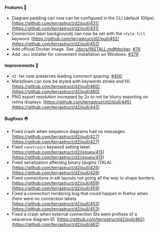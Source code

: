 #### Features 🚀

- Diagram padding can now can be configured in the CLI (default 100px). [https://github.com/terrastruct/d2/pull/431](https://github.com/terrastruct/d2/pull/431)
- Connection label backgrounds can now be set with the `style.fill` keyword. [https://github.com/terrastruct/d2/pull/452](https://github.com/terrastruct/d2/pull/452)
- Add official Docker image. See [./docs/INSTALL.md#docker](./docs/INSTALL.md#docker). [#76](https://github.com/terrastruct/d2/issues/76)
- Add `.msi` installer for convenient installation on Windows. [#379](https://github.com/terrastruct/d2/issues/379)

#### Improvements 🧹

- `d2 fmt` now preserves leading comment spacing. [#400](https://github.com/terrastruct/d2/issues/400)
- Markdown can now be styled with keywords stroke and fill. [https://github.com/terrastruct/d2/pull/460](https://github.com/terrastruct/d2/pull/460)
- PNG export resolution increased by 2x to not be blurry exporting on retina displays. [https://github.com/terrastruct/d2/pull/445](https://github.com/terrastruct/d2/pull/445)

#### Bugfixes ⛑️

- Fixed crash when sequence diagrams had no messages. [https://github.com/terrastruct/d2/pull/427](https://github.com/terrastruct/d2/pull/427)
- Fixed `constraint` keyword setting label. [https://github.com/terrastruct/d2/issues/415](https://github.com/terrastruct/d2/issues/415)
- Fixed serialization affecting binary plugins (TALA). [https://github.com/terrastruct/d2/pull/426](https://github.com/terrastruct/d2/pull/426)
- Fixed connections in elk layouts not going all the way to shape borders. [https://github.com/terrastruct/d2/pull/459](https://github.com/terrastruct/d2/pull/459)
- Fixed a connection rendering bug that could happen in firefox when there were no connection labels. [https://github.com/terrastruct/d2/pull/453](https://github.com/terrastruct/d2/pull/453)
- Fixed a crash when external connection IDs were prefixes of a sequence diagram ID. [https://github.com/terrastruct/d2/pull/462](https://github.com/terrastruct/d2/pull/462)
